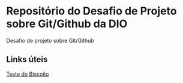 # Repositório do Desafio de Projeto sobre Git/Github da DIO
Desafio de projeto sobre Git/Github

## Links úteis


[Teste do Biscoito](https://upload.wikimedia.org/wikipedia/commons/e/e5/Crystal_Project_cookie.png)
